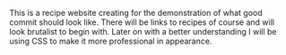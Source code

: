 This is a recipe website creating for the demonstration of what  good commit should look like. There will be links to recipes of course and will look brutalist to begin with. Later on with a better understanding I will be using CSS to make it more professional in appearance.
